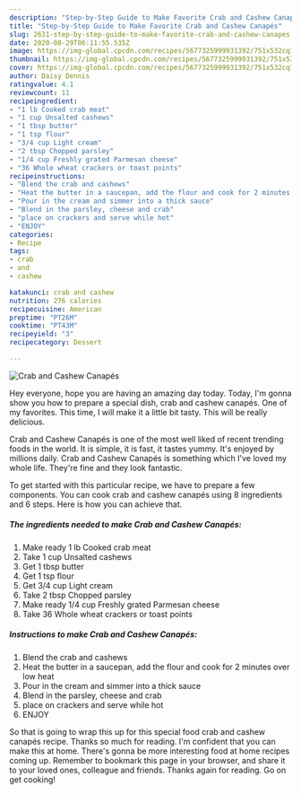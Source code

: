 ```yaml
---
description: "Step-by-Step Guide to Make Favorite Crab and Cashew Canapés"
title: "Step-by-Step Guide to Make Favorite Crab and Cashew Canapés"
slug: 2631-step-by-step-guide-to-make-favorite-crab-and-cashew-canapes
date: 2020-08-29T06:11:55.535Z
image: https://img-global.cpcdn.com/recipes/5677325999931392/751x532cq70/crab-and-cashew-canapes-recipe-main-photo.jpg
thumbnail: https://img-global.cpcdn.com/recipes/5677325999931392/751x532cq70/crab-and-cashew-canapes-recipe-main-photo.jpg
cover: https://img-global.cpcdn.com/recipes/5677325999931392/751x532cq70/crab-and-cashew-canapes-recipe-main-photo.jpg
author: Daisy Dennis
ratingvalue: 4.1
reviewcount: 11
recipeingredient:
- "1 lb Cooked crab meat"
- "1 cup Unsalted cashews"
- "1 tbsp butter"
- "1 tsp flour"
- "3/4 cup Light cream"
- "2 tbsp Chopped parsley"
- "1/4 cup Freshly grated Parmesan cheese"
- "36 Whole wheat crackers or toast points"
recipeinstructions:
- "Blend the crab and cashews"
- "Heat the butter in a saucepan, add the flour and cook for 2 minutes over low heat"
- "Pour in the cream and simmer into a thick sauce"
- "Blend in the parsley, cheese and crab"
- "place on crackers and serve while hot"
- "ENJOY"
categories:
- Recipe
tags:
- crab
- and
- cashew

katakunci: crab and cashew 
nutrition: 276 calories
recipecuisine: American
preptime: "PT26M"
cooktime: "PT43M"
recipeyield: "3"
recipecategory: Dessert

---
```



![Crab and Cashew Canapés](https://img-global.cpcdn.com/recipes/5677325999931392/751x532cq70/crab-and-cashew-canapes-recipe-main-photo.jpg)

Hey everyone, hope you are having an amazing day today. Today, I'm gonna show you how to prepare a special dish, crab and cashew canapés. One of my favorites. This time, I will make it a little bit tasty. This will be really delicious.

Crab and Cashew Canapés is one of the most well liked of recent trending foods in the world. It is simple, it is fast, it tastes yummy. It's enjoyed by millions daily. Crab and Cashew Canapés is something which I've loved my whole life. They're fine and they look fantastic.




To get started with this particular recipe, we have to prepare a few components. You can cook crab and cashew canapés using 8 ingredients and 6 steps. Here is how you can achieve that.

<!--inarticleads1-->

##### The ingredients needed to make Crab and Cashew Canapés:

1. Make ready 1 lb Cooked crab meat
1. Take 1 cup Unsalted cashews
1. Get 1 tbsp butter
1. Get 1 tsp flour
1. Get 3/4 cup Light cream
1. Take 2 tbsp Chopped parsley
1. Make ready 1/4 cup Freshly grated Parmesan cheese
1. Take 36 Whole wheat crackers or toast points




<!--inarticleads2-->

##### Instructions to make Crab and Cashew Canapés:

1. Blend the crab and cashews
1. Heat the butter in a saucepan, add the flour and cook for 2 minutes over low heat
1. Pour in the cream and simmer into a thick sauce
1. Blend in the parsley, cheese and crab
1. place on crackers and serve while hot
1. ENJOY




So that is going to wrap this up for this special food crab and cashew canapés recipe. Thanks so much for reading. I'm confident that you can make this at home. There's gonna be more interesting food at home recipes coming up. Remember to bookmark this page in your browser, and share it to your loved ones, colleague and friends. Thanks again for reading. Go on get cooking!
